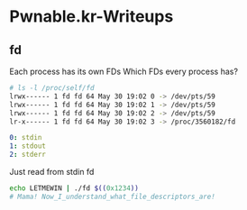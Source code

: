 # Pwnable.kr-Writeups

## fd

Each process has its own FDs
Which FDs every process has?

```bash
# ls -l /proc/self/fd
lrwx------ 1 fd fd 64 May 30 19:02 0 -> /dev/pts/59
lrwx------ 1 fd fd 64 May 30 19:02 1 -> /dev/pts/59
lrwx------ 1 fd fd 64 May 30 19:02 2 -> /dev/pts/59
lr-x------ 1 fd fd 64 May 30 19:02 3 -> /proc/3560182/fd
```

```yaml
0: stdin
1: stdout
2: stderr
```

Just read from stdin fd

```bash
echo LETMEWIN | ./fd $((0x1234))
# Mama! Now_I_understand_what_file_descriptors_are!
```
